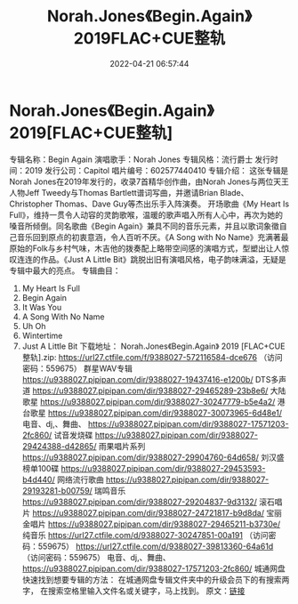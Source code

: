 ﻿---
title: Norah.Jones《Begin.Again》2019FLAC+CUE整轨
date: 2022-04-21 06:57:44
categories: 外语音乐
tags: 外语音乐
---
# Norah.Jones《Begin.Again》2019[FLAC+CUE整轨]

专辑名称：Begin Again
演唱歌手：Norah Jones
专辑风格：流行爵士
发行时间：2019
发行公司：Capitol
唱片编号：602577440410
专辑介绍：
这张专辑是Norah
Jones在2019年发行的，收录7首精华创作曲，由Norah Jones与两位天王人物Jeff Tweedy与Thomas
Bartlett谱词写曲，并邀请Brian Blade、Christopher Thomas、Dave
Guy等杰出乐手入阵演奏。
开场歌曲《My Heart Is
Full》，维持一贯令人动容的灵韵歌喉，温暖的歌声唱入所有人心中，再次为她的嗓音所倾倒。同名歌曲《Begin
Again》兼具不同的音乐元素，并且以歌词象徵自己音乐回到原点的初衷意涵，令人百听不厌。《A Song with No
Name》充满著最原始的Folk与乡村气味，木吉他的拨奏配上略带空间感的演唱方式，型塑出让人惊叹连连的作品。《Just A
Little Bit》跳脱出旧有演唱风格，电子韵味满溢，无疑是专辑中最大的亮点。
专辑曲目：
01. My Heart Is
Full
02. Begin Again
03. It Was You
04. A Song With No
Name
05. Uh Oh
06. Wintertime
07. Just A Little
Bit
下载地址：
Norah.Jones《Begin.Again》
2019 [FLAC+CUE整轨].zip: https://url27.ctfile.com/f/9388027-572116584-dce676
（访问密码：559675）
群星WAV专辑
https://u9388027.pipipan.com/dir/9388027-19437416-e1200b/
DTS多声道
https://u9388027.pipipan.com/dir/9388027-29465289-23b8e6/
大陆歌星
https://u9388027.pipipan.com/dir/9388027-30247779-b5e4a2/
港台歌星
https://u9388027.pipipan.com/dir/9388027-30073965-6d48e1/
电音、dj,、舞曲、
https://u9388027.pipipan.com/dir/9388027-17571203-2fc860/
试音发烧碟
https://u9388027.pipipan.com/dir/9388027-29424388-d42865/
雨果唱片系列
https://u9388027.pipipan.com/dir/9388027-29904760-64d658/
刘汉盛榜单100碟
https://u9388027.pipipan.com/dir/9388027-29453593-b4d440/
网络流行歌曲
https://u9388027.pipipan.com/dir/9388027-29193281-b00759/
瑞鸣音乐
https://u9388027.pipipan.com/dir/9388027-29204837-9d3132/
滚石唱片
https://u9388027.pipipan.com/dir/9388027-24721817-b9d8da/
宝丽金唱片
https://u9388027.pipipan.com/dir/9388027-29465211-b3730e/
纯音乐
https://url27.ctfile.com/d/9388027-30247851-00a191
（访问密码：559675）
https://url27.ctfile.com/d/9388027-39813360-64a61d
（访问密码：559675）
电音、dj,、舞曲、
https://u9388027.pipipan.com/dir/9388027-17571203-2fc860/
城通网盘快速找到想要专辑的方法：
在城通网盘专辑文件夹中的升级会员下的有搜索两字，
在搜索空格里输入文件名或关键字，马上找到。
原文：[链接](https://blog.sina.com.cn/s/blog_1647c7e7601030ws0.html)